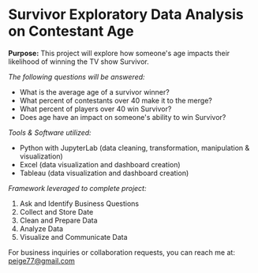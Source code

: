# Survivor Exploratory Data Analysis on Contestant Age

**Purpose:** This project will explore how someone's age impacts their likelihood of winning the TV show Survivor.

*The following questions will be answered:*
- What is the average age of a survivor winner?
- What percent of contestants over 40 make it to the merge?
- What percent of players over 40 win Survivor?
- Does age have an impact on someone's ability to win Survivor?

*Tools & Software utilized:*
- Python with JupyterLab (data cleaning, transformation, manipulation & visualization)
- Excel (data visualization and dashboard creation)
- Tableau (data visualization and dashboard creation)

*Framework leveraged to complete project:*
  1. Ask and Identify Business Questions
  2. Collect and Store Date
  3. Clean and Prepare Data
  4. Analyze Data
  5. Visualize and Communicate Data

For business inquiries or collaboration requests, you can reach me at: peige77@gmail.com
